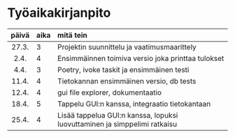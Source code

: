 # Työaikakirjanpito

| päivä | aika | mitä tein  |
| :----:|:-----| :-----|
| 27.3. | 3    | Projektin suunnittelu ja vaatimusmaarittely |
| 2.4.  | 4    | Ensimmäinnen toimiva versio joka printtaa tulokset|
| 4.4.  | 3    | Poetry, ivoke taskit ja ensimmäinen testi|
| 11.4. | 4    | Tietokannan ensimmäinen versio, db tests|
| 12.4. | 4    | gui file explorer, dokumentaatio|
| 18.4. | 5    | Tappelu GUI:n kanssa, integraatio tietokantaan|
| 25.4. | 4    | Lisää tappelua GUI:n kanssa, lopuksi luovuttaminen ja simppelimi ratkaisu|